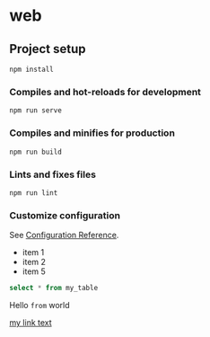


# web

## Project setup
```
npm install
```

### Compiles and hot-reloads for development
```
npm run serve
```

### Compiles and minifies for production
```
npm run build
```

### Lints and fixes files
```
npm run lint
```

### Customize configuration
See [Configuration Reference](https://cli.vuejs.org/config/).

- item 1
- item 2
- item 5


```sql
select * from my_table
```

Hello `from` world

[my link text](www.google.com)



